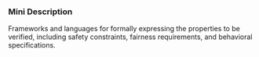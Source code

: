 ### Mini Description

Frameworks and languages for formally expressing the properties to be verified, including safety constraints, fairness requirements, and behavioral specifications.
